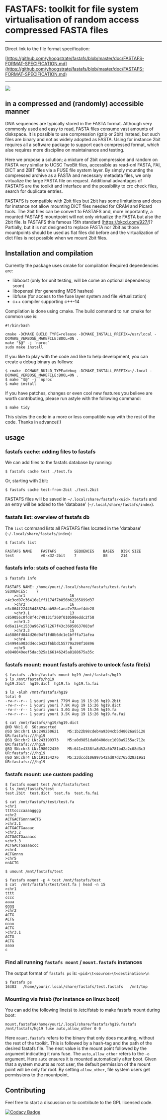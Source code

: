 # FASTAFS: toolkit for file system virtualisation of random access compressed FASTA files

----

Direct link to the file format specification:

[https://github.com/yhoogstrate/fastafs/blob/master/doc/FASTAFS-FORMAT-SPECIFICATION.md](https://github.com/yhoogstrate/fastafs/blob/master/doc/FASTAFS-FORMAT-SPECIFICATION.md)

----

![](https://bioinf-galaxian.erasmusmc.nl/public/images/fastafs/fastafs-example.gif)

## in a compressed and (randomly) accessible manner

DNA sequences are typically stored in the FASTA format. Although very commonly used and easy to read, FASTA files consume vast amounts of diskspace. It is possible to use compression (gzip or 2bit) instead, but such files are binary and not as widely adopted as FASTA. Using for instance 2bit requires all a software package to support each compressed format, which alse requires more discipline on maintainance and testing.

Here we propose a solution; a mixture of 2bit compression and random on FASTA very similar to UCSC TwoBit files, accessible as read-onl FASTA, FAI, DICT and 2BIT files via a FUSE file system layer. By simply mounting the compressed archive as a FASTA and necessary metadata files, we only virtualize the large FASTA file on request. Additional advantages of FASTAFS are the toolkit and interface and the possibility to crc check files, search for duplicate entries.

FASTAFS is compatible with 2bit files but 2bit has some limitations and does for instance not allow mounting DICT files needed for CRAM and Picard tools. The 2bit files can be convert to FASTAFS and, more importantly, a mounted FASTAFS mountpoint will not only virtualize the FASTA but also the 2bit file. Is FASTAFS this famous 15th standard (<https://xkcd.com/927/>)?
Partially, but it is not designed to replace FASTA nor 2bit as those mountpoints should be used as flat files did before and the  virtualization of dict files is not possible when we mount 2bit files.

## Installation and compilation

Currently the package uses cmake for compilation
Required dependencies are:

 -   libboost (only for unit testing, will be come an optional dependency soon)
 -   libopenssl (for generating MD5 hashes)
 -   libfuse (for access to the fuse layer system and file virtualization)
 -   c++ compiler supporting c++-14

Compilation is done using cmake. The build command to run cmake for common use is:

```
#!/bin/bash

cmake -DCMAKE_BUILD_TYPE=release -DCMAKE_INSTALL_PREFIX=/usr/local -DCMAKE_VERBOSE_MAKEFILE:BOOL=ON .
make "$@" -j `nproc`
sudo make install
```


If you like to play with the code and like to help development, you can create a debug binary as follows:

```
$ cmake -DCMAKE_BUILD_TYPE=debug -DCMAKE_INSTALL_PREFIX=~/.local -DCMAKE_VERBOSE_MAKEFILE:BOOL=ON .
$ make "$@" -j `nproc`
$ make install
```

If you have patches, changes or even cool new features you believe are worth contributing, please run astyle with the following command:

```
$ make tidy
```

This styles the code in a more or less compatible way with the rest of the code.
Thanks in advance(!)

## usage
### fastafs cache: adding files to fastafs
We can add files to the fastafs database by running:

```
$ fastafs cache test ./test.fa
```

Or, starting with 2bit:

```
$ fastafs cache test-from-2bit ./test.2bit
```

FASTAFS files will be saved in `~/.local/share/fastafs/<uid>.fastafs` and an entry will be added to the 'database' (`~/.local/share/fastafs/index`).

### fastafs list: overview of fastafs db

The `list` command lists all FASTAFS files located in the 'database' (`~/.local/share/fastafs/index`):

```
$ fastafs list

FASTAFS NAME    FASTAFS        SEQUENCES    BASES   DISK SIZE
test            v0-x32-2bit    7            88      214      
```

### fastafs info: stats of cached fasta file
```
$ fastafs info

FASTAFS NAME: /home/youri/.local/share/fastafs/test.fastafs
SEQUENCES:    7
    >chr1                    16          c4c3cd07c36416e1ff1174f7b856b62265899d37
    >chr2                    16          e3c064f22445d48874aab98e1aea7e78aef4de28
    >chr3.1                  13          c859056c0fd8f4c749131f260f010590eddc2f58
    >chr3.2                  14          6d6a114c1533a967a571267f43c36058637083af
    >chr3.3                  15          4a5886fd844d26d04f1fd8b6dc1e1bfffa71afea
    >chr4                    8           c54994a903dd4ccb422f6bbd155779a298f16896
    >chr5                    6           e0848040eef5dac325a166146245a8188675a35c
```

### fastafs mount: mount fastafs archive to unlock fasta file(s)

```
$ fastafs ./bin/fastafs mount hg19 /mnt/fastafs/hg19 
$ ls /mnt/fastafs/hg19 
hg19.2bit  hg19.dict  hg19.fa  hg19.fa.fai

$ ls -alsh /mnt/fastafs/hg19
total 0
-rw-r--r-- 1 youri youri 779M Aug 19 15:26 hg19.2bit
-rw-r--r-- 1 youri youri 7.9K Aug 19 15:26 hg19.dict
-rw-r--r-- 1 youri youri 3.0G Aug 19 15:26 hg19.fa
-rw-r--r-- 1 youri youri 3.5K Aug 19 15:26 hg19.fa.fai

$ cat /mnt/fastafs/hg19/hg19.dict 
@HD	VN:1.0	SO:unsorted
@SQ	SN:chr1	LN:249250621	M5:1b22b98cdeb4a9304cb5d48026a85128	UR:fastafs:///hg19
@SQ	SN:chr2	LN:243199373	M5:a0d9851da00400dec1098a9255ac712e	UR:fastafs:///hg19
@SQ	SN:chr3	LN:198022430	M5:641e4338fa8d52a5b781bd2a2c08d3c3	UR:fastafs:///hg19
@SQ	SN:chr4	LN:191154276	M5:23dccd106897542ad87d2765d28a19a1	UR:fastafs:///hg19
```

### fastafs mount: use custom padding

```
$ fastafs mount test /mnt/fastafs/test        
$ ls /mnt/fastafs/test 
test.2bit  test.dict  test.fa  test.fa.fai

$ cat /mnt/fastafs/test/test.fa
>chr1
ttttccccaaaagggg
>chr2
ACTGACTGnnnnACTG
>chr3.1
ACTGACTGaaaac
>chr3.2
ACTGACTGaaaacc
>chr3.3
ACTGACTGaaaaccc
>chr4
ACTGnnnn
>chr5
nnACTG

$ umount /mnt/fastafs/test

$ fastafs mount -p 4 test /mnt/fastafs/test        
$ cat  /mnt/fastafs/test/test.fa | head -n 15
>chr1
tttt
cccc
aaaa
gggg
>chr2
ACTG
ACTG
nnnn
ACTG
>chr3.1
ACTG
ACTG
aaaa
c
```

### Find all running `fastafs mount` / `mount.fastafs` instances

The output format of `fastafs ps` is: `<pid>\t<source>\t<destination>\n`

```
$ fastafs ps
16383	/home/youri/.local/share/fastafs/test.fastafs	/mnt/tmp
```

### Mounting via fstab (for instance on linux boot)

You can add the following line(s) to /etc/fstab to make fastafs mount during boot:

```
mount.fastafs#/home/youri/.local/share/fastafs/hg19.fastafs /mnt/fastafs/hg19 fuse auto,allow_other 0 0
```

Here `mount.fastafs` refers to the binary that only does mounting, without the rest of the toolkit.
This is followed by a hash-tag and the path of the desired fastafs file. The next value is the mount point followed by the argument indicating it runs fuse.
The `auto,allow_other` refers to the `-o` argument.
Here `auto` ensures it is mounted automatically after boot.
Given that a system mounts as root user, the default permission of the mount point will be only for root. 
By setting `allow_other`, file system users get permissions to the mountpoint.

## Contributing
Feel free to start a discussion or to contribute to the GPL licensed code.

[![Codacy Badge](https://api.codacy.com/project/badge/Grade/c90c7d61651d4e18aa82a4b02f3599fa)](https://www.codacy.com/app/yhoogstrate/fastafs?utm_source=github.com&amp;utm_medium=referral&amp;utm_content=yhoogstrate/fastafs&amp;utm_campaign=Badge_Grade)
